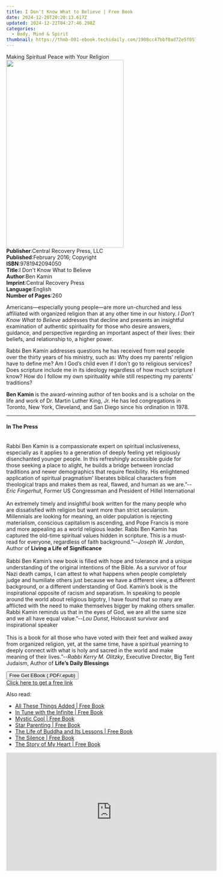 ```yaml
---
title: I Don't Know What to Believe | Free Book
date: 2024-12-20T20:20:13.617Z
updated: 2024-12-22T04:27:46.298Z
categories:
  - Body, Mind & Spirit
thumbnail: https://thmb-001-ebook.techidaily.com/1908cc47bbf0ad72e5f0571a7bc152bb6c16e86aeec1f648f85b672402b361fa.jpg
---
```

<main id="book-container">
  <div class="flex flex-col">
    <div class="book-brief flex-1 py-6 px-4 sm:p-6 md:py-10 md:px-8">
      <!-- brief-->
      <div class="book-brief-main">
        Making Spiritual Peace with Your Religion
      </div>
    </div>
    <div
      class="book-meta-info flex-1 grid gap-4 col-start-1 col-end-3 row-start-1 sm:mb-6 sm:grid-cols-4 lg:gap-6 lg:col-start-2 lg:row-end-6 lg:row-span-6 lg:mb-0"
    >
      <div
        class="book-meta-info-left place-content-center mt-4 p-4 text-sm leading-6 col-start-2 col-span-2 dark:text-slate-400"
      >
        <img
          class="w-full h-500 object-cover rounded-lg sm:h-255 sm:col-span-2 lg:col-span-full"
          src="https://img-001-ebook.techidaily.com/e0c157782fb168d78b9b2648c90b28a67ba990d74c15c9b447462e9a5364a82a.jpg"
          alt=""
          width="312"
          height="500"
        />
      </div>
      <div
        class="book-meta-info-right mt-2 col-start-1 row-start-2 col-span-3 self-center"
      >
        <!-- meta data  -->
        <div class="flex flex-col px-4 md:px-8">
          <div class="flex-1">
            <strong>Publisher</strong>:<span class="px-2"
              >Central Recovery Press, LLC</span
            >
          </div>
          <div class="flex-1">
            <strong>Published</strong>:<span class="px-2"
              >February 2016; Copyright</span
            >
          </div>
          <div class="flex-1">
            <strong>ISBN</strong>:<span class="px-2">9781942094050</span>
          </div>
          <div class="flex-1">
            <strong>Title</strong>:<span class="px-2"
              >I Don&#39;t Know What to Believe</span
            >
          </div>
          <div class="flex-1">
            <strong>Author</strong>:<span class="px-2">Ben Kamin</span>
          </div>
          <div class="flex-1">
            <strong>Imprint</strong>:<span class="px-2"
              >Central Recovery Press</span
            >
          </div>
          <div class="flex-1">
            <strong>Language</strong>:<span class="px-2">English</span>
          </div>
          <div class="flex-1">
            <strong>Number of Pages</strong>:<span class="px-2">260</span>
          </div>
        </div>
      </div>
    </div>
    <div class="book-description flex-1 py-6 px-4 sm:p-6 md:py-10 md:px-8">
      <div class="book-description-main">
        <div accordion-content="" id="description">
          <p>
            Americans—especially young people—are more un-churched and less
            affiliated with organized religion than at any other time in our
            history. <i>I Don’t Know What to Believe </i>addresses that decline
            and presents an insightful examination of authentic spirituality for
            those who desire answers, guidance, and perspective regarding an
            important aspect of their lives: their beliefs, and relationship to,
            a higher power.
          </p>
          <p>
            Rabbi Ben Kamin addresses questions he has received from real people
            over the thirty years of his ministry, such as: Why does my parents’
            religion have to define me? Am I God’s child even if I don’t go to
            religious services? Does scripture include me in its ideology
            regardless of how much scripture I know? How do I follow my own
            spirituality while still respecting my parents’ traditions?
          </p>
          <p>
            <b>Ben Kamin </b>is the award-winning author of ten books and is a
            scholar on the life and work of Dr. Martin Luther King, Jr. He has
            led congregations in Toronto, New York, Cleveland, and San Diego
            since his ordination in 1978.
          </p>
        </div>
      </div>
    </div>
    <div class="book-excerpts flex-1 py-6 px-4 sm:p-6 md:py-10 md:px-8">
      <!-- excerpts-->
      <div class="book-excerpts-main">
        <hr />
        <h4 class="placeholder placeholder-heading">
          <span>In The Press</span>
        </h4>
        <p>
          <br />Rabbi Ben Kamin is a compassionate expert on spiritual
          inclusiveness, especially as it applies to a generation of deeply
          feeling yet religiously disenchanted younger people. In this
          refreshingly accessible guide for those seeking a place to alight, he
          builds a bridge between ironclad traditions and newer demographics
          that require flexibility. His enlightened application of spiritual
          pragmatism’ liberates biblical characters from theological traps and
          makes them as real, flawed, and human as we are.”--<i
            >Eric Fingerhut</i
          >, Former US Congressman and President of Hillel International<br /><br />An
          extremely timely and insightful book written for the many people who
          are dissatisfied with religion but want more than strict secularism.
          Millennials are looking for meaning, an older population is rejecting
          materialism, conscious capitalism is ascending, and Pope Francis is
          more and more appealing as a world religious leader. Rabbi Ben Kamin
          has captured the old-time spiritual values hidden in scripture. This
          is a must-read for everyone, regardless of faith background.”--<i
            >Joseph W. Jordan</i
          >, Author of <b>Living a Life of Significance</b><br /><br />Rabbi Ben
          Kamin’s new book is filled with hope and tolerance and a unique
          understanding of the original intentions of the Bible. As a survivor
          of four Nazi death camps, I can attest to what happens when people
          completely judge and humiliate others just because we have a different
          view, a different background, or a different understanding of God.
          Kamin’s book is the inspirational opposite of racism and separatism.
          In speaking to people around the world about religious bigotry, I have
          found that so many are afflicted with the need to make themselves
          bigger by making others smaller. Rabbi Kamin reminds us that in the
          eyes of God, we are all the same size and we all have equal
          value.”--<i>Lou Dunst</i>, Holocaust survivor and inspirational
          speaker<br /><br />This is a book for all those who have voted with
          their feet and walked away from organized religion, yet, at the same
          time, have a spiritual yearning to deeply connect with what is holy
          and sacred in the world and make meaning of their lives.”--<i
            >Rabbi Kerry M. Olitzky</i
          >, Executive Director, Big Tent Judaism, Author of
          <b>Life’s Daily Blessings</b><br />
        </p>
      </div>
    </div>
    <div
      class="book-about-author flex-1 py-6 px-4 sm:p-6 md:py-10 md:px-8"
    ></div>
    <div class="book-free-get flex-1 py-6 px-4 sm:p-6 md:py-10 md:px-8">
      <button
        id="btn-free-get"
        class="bg-blue-500 hover:bg-blue-700 text-white font-bold py-2 px-4 rounded"
      >
        Free Get EBook (.PDF/.epub)
      </button>
      <div id="countdown-display" class="px-2 text-lg mt-2"></div>
      <a
        id="free-link"
        class="hidden bg-blue-500 hover:bg-blue-700 text-white font-bold py-2 px-4 rounded"
        href="https://www.ebooks.com/en-us/book/96417398/i-don-t-know-what-to-believe/ben-kamin/"
        target="_blank"
        >Click here to get a free link</a
      >
    </div>
    <script>
      let countdownTime = 0;
      let countdownInterval = null;
      document
        .getElementById('btn-free-get')
        .addEventListener('click', startCountdown);
      function startCountdown() {
        countdownTime = new Date().getTime() + 60000 * 3;
        countdownInterval = setInterval(updateCountdown, 1000);
        document.getElementById('btn-free-get').disabled = true;
        document
          .getElementById('btn-free-get')
          .classList.add('bg-gray-500', 'cursor-not-allowed');
      }
      function updateCountdown() {
        let currentTime = new Date().getTime();
        let timeLeft = countdownTime - currentTime;
        let secondsLeft = Math.floor(timeLeft / 1000);
        document.getElementById('countdown-display').innerHTML =
          `Remaining time: ${secondsLeft} seconds.`;
        if (secondsLeft <= 0) {
          clearInterval(countdownInterval);
          document.getElementById('btn-free-get').classList.add('hidden');
          document.getElementById('free-link').classList.remove('hidden');
          document.getElementById('countdown-display').innerHTML = '';
        }
      }
    </script>
  </div>
</main>

<ins class="adsbygoogle"
      style="display:block"
      data-ad-client="ca-pub-7571918770474297"
      data-ad-slot="8358498916"
      data-ad-format="auto"
      data-full-width-responsive="true"></ins>
    

<span class="atpl-alsoreadstyle">Also read:</span>
<div><ul>
<li><a href="https://novels-ebooks.techidaily.com/433998-9781775567820-all-these-things-added/"><u>All These Things Added | Free Book</u></a></li>
<li><a href="https://novels-ebooks.techidaily.com/432323-9781775567158-in-tune-with-the-infinite/"><u>In Tune with the Infinite | Free Book</u></a></li>
<li><a href="https://novels-ebooks.techidaily.com/431761-9781439102541-mystic-cool/"><u>Mystic Cool | Free Book</u></a></li>
<li><a href="https://novels-ebooks.techidaily.com/433976--star-parenting/"><u>Star Parenting | Free Book</u></a></li>
<li><a href="https://novels-ebooks.techidaily.com/434013-9781775567844-the-life-of-buddha-and-its-lessons/"><u>The Life of Buddha and Its Lessons | Free Book</u></a></li>
<li><a href="https://novels-ebooks.techidaily.com/432356-9781775567349-the-silence/"><u>The Silence | Free Book</u></a></li>
<li><a href="https://novels-ebooks.techidaily.com/432368-9781775567530-the-story-of-my-heart/"><u>The Story of My Heart | Free Book</u></a></li>
</ul></div>

<!-- affiliate ads begin -->
<iframe width="560" height="315" src="https://www.youtube.com/embed/_O8m9KphYzs?si=jITthzeyX_Kmt9X2" title="YouTube video player" frameborder="0" allow="accelerometer; autoplay; clipboard-write; encrypted-media; gyroscope; picture-in-picture; web-share" referrerpolicy="strict-origin-when-cross-origin" allowfullscreen></iframe>
<!-- affiliate ads end -->

